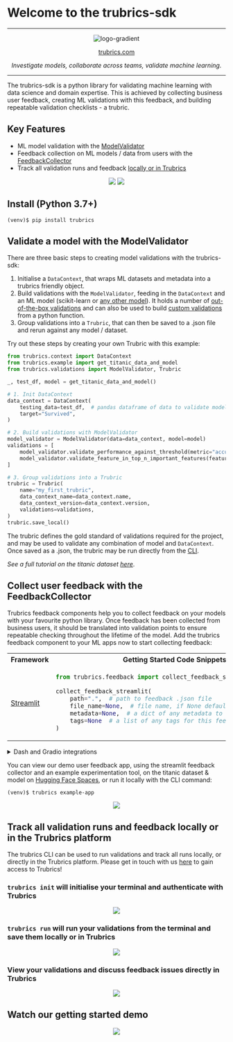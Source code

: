 # Welcome to the trubrics-sdk

---

<center>

![logo-gradient](./assets/logo-gradient.png)

[trubrics.com](https://www.trubrics.com/home)

_Investigate models, collaborate across teams, validate machine learning._

</center>

---

The trubrics-sdk is a python library for validating machine learning with data science and domain expertise. This is achieved by collecting business user feedback, creating ML validations with this feedback, and building repeatable validation checklists - a trubric.

## Key Features

- ML model validation with the [ModelValidator](#validate-a-model-with-the-modelvalidator)
- Feedback collection on ML models / data from users with the [FeedbackCollector](#collect-user-feedback-with-the-feedbackcollector)
- Track all validation runs and feedback [locally or in Trubrics](#track-all-validation-runs-and-feedback-locally-or-in-the-trubrics-platform)
<center>

![](./assets/trubrics-explain-dark.png#gh-dark-mode-only)
![](./assets/trubrics-explain-light.png#gh-light-mode-only)

</center>

## Install (Python 3.7+)

```console
(venv)$ pip install trubrics
```

## Validate a model with the ModelValidator

There are three basic steps to creating model validations with the trubrics-sdk:

1. Initialise a `DataContext`, that wraps ML datasets and metadata into a trubrics friendly object.
2. Build validations with the `ModelValidator`, feeding in the `DataContext` and an ML model (scikit-learn or [any other model](https://trubrics.github.io/trubrics-sdk/models/)). It holds a number of [out-of-the-box validations](https://trubrics.github.io/trubrics-sdk/validations/) and can also be used to build [custom validations](https://trubrics.github.io/trubrics-sdk/custom_validations/) from a python function.
3. Group validations into a `Trubric`, that can then be saved to a .json file and rerun against any model / dataset.

Try out these steps by creating your own Trubric with this example:

```py
from trubrics.context import DataContext
from trubrics.example import get_titanic_data_and_model
from trubrics.validations import ModelValidator, Trubric

_, test_df, model = get_titanic_data_and_model()

# 1. Init DataContext
data_context = DataContext(
    testing_data=test_df,  # pandas dataframe of data to validate model on
    target="Survived",
)

# 2. Build validations with ModelValidator
model_validator = ModelValidator(data=data_context, model=model)
validations = [
    model_validator.validate_performance_against_threshold(metric="accuracy", threshold=0.7),
    model_validator.validate_feature_in_top_n_important_features(feature="Age", top_n_features=3),
]

# 3. Group validations into a Trubric
trubric = Trubric(
    name="my_first_trubric",
    data_context_name=data_context.name,
    data_context_version=data_context.version,
    validations=validations,
)
trubric.save_local()
```

The trubric defines the gold standard of validations required for the project, and may be used to validate any combination of model and `DataContext`. Once saved as a .json, the trubric may be run directly from the [CLI](https://trubrics.github.io/trubrics-sdk/run_trubrics/).

_See a full tutorial on the titanic dataset [here](https://trubrics.github.io/trubrics-sdk/notebooks/titanic-demo.html)_.

## Collect user feedback with the FeedbackCollector

Trubrics feedback components help you to collect feedback on your models with your favourite python library. Once feedback has been collected from business users, it should be translated into validation points to ensure repeatable checking throughout the lifetime of the model. Add the trubrics feedback component to your ML apps now to start collecting feedback:

<table>
<tr>
<th> Framework </th>
<th style="text-align:center"> Getting Started Code Snippets </th>
</tr>
<tr>
<td>

[Streamlit](https://streamlit.io/)

</td>
<td>

```py
from trubrics.feedback import collect_feedback_streamlit

collect_feedback_streamlit(
    path=".",  # path to feedback .json file
    file_name=None,  # file name, if None defaults to feedback.json
    metadata=None,  # a dict of any metadata to save from you app
    tags=None  # a list of any tags for this feedback file
)
```

</td>
</tr>
</table>

<details>
  <summary>Dash and Gradio integrations</summary>

<table>
<tr>
<th> Framework </th>
<th style="text-align:center"> Getting Started Code Snippets </th>
</tr>
<tr>
<td>

[Dash](https://dash.plotly.com/)

</td>

<td>

```py
from dash import Dash, html

from trubrics.feedback import collect_feedback_dash

app = Dash(__name__)

app.layout = html.Div(
    [
        collect_feedback_dash(
            path=".",  # path to feedback .json file
            file_name=None,  # file name, if None defaults to feedback.json
            metadata=None,  # a dict of any metadata to save from you app
            tags=None  # a list of any tags for this feedback file
        )
    ]
)

if __name__ == "__main__":
    app.run_server(debug=True)
```

</td>
</tr>
<tr>
<td>

[Gradio](https://gradio.app/)

</td>
<td>

```py
import gradio as gr

from trubrics.feedback import collect_feedback_gradio

with gr.Blocks() as demo:
    collect_feedback_gradio(
        path=".",  # path to feedback .json file
        file_name=None,  # file name, if None defaults to feedback.json
        metadata=None,  # a dict of any metadata to save from you app
        tags=None  # a list of any tags for this feedback file
    )

demo.launch()
```

</td>
</tr>
</table>
</details>

You can view our demo user feedback app, using the streamlit feedback collector and an example experimentation tool, on the titanic dataset & model on [Hugging Face Spaces](https://huggingface.co/spaces/trubrics/trubrics-titanic-demo), or run it locally with the CLI command:

```console
(venv)$ trubrics example-app
```

<p align="center"><img src="./assets/titanic-feedback-example.png"/></p>

## Track all validation runs and feedback locally or in the Trubrics platform

The trubrics CLI can be used to run validations and track all runs locally, or directly in the Trubrics platform. Please get in touch with us [here](https://trubrics.com/demo/) to gain access to Trubrics!

### `trubrics init` will initialise your terminal and authenticate with Trubrics

<p align="center"><img src="./assets/trubrics-init.gif"/></p>

### `trubrics run` will run your validations from the terminal and save them locally or in Trubrics

<p align="center"><img src="./assets/trubrics-run.gif"/></p>

### View your validations and discuss feedback issues directly in Trubrics

[<p align="center"><img src="./assets/trubrics-login.png"/></p>](https://trubrics.com/demo/)

## Watch our getting started demo

[<p align="center"><img src="./assets/yt-gs.png"/></p>](https://www.youtube.com/watch?v=gMK2ut_I4a0)
